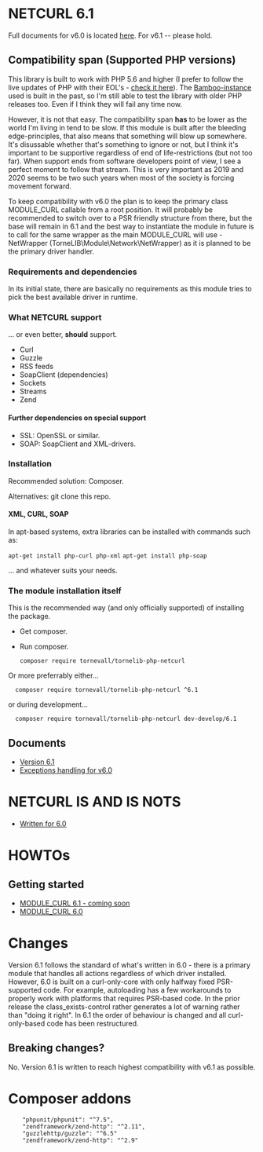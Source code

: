 # NETCURL 6.1

Full documents for v6.0 is located [here](https://docs.tornevall.net/x/KwCy).
For v6.1 -- please hold.


## Compatibility span (Supported PHP versions)

This library is built to work with PHP 5.6 and higher (I prefer to follow the live updates of PHP with their EOL's - [check it here](https://www.php.net/supported-versions.php)). The [Bamboo-instance](https://bamboo.tornevall.net) used is built in the past, so I'm still able to test the library with older PHP releases too. Even if I think they will fail any time now.

However, it is not that easy. The compatibility span **has** to be lower as the world I'm living in tend to be slow. If this module is built after the bleeding edge-principles, that also means that something will blow up somewhere. It's disussable whether that's something to ignore or not, but I think it's important to be supportive regardless of end of life-restrictions (but not too far). When support ends from software developers point of view, I see a perfect moment to follow that stream. This is very important as 2019 and 2020 seems to be two such years when most of the society is forcing movement forward. 

To keep compatibility with v6.0 the plan is to keep the primary class MODULE_CURL callable from a root position. It will probably be recommended to switch over to a PSR friendly structure from there, but the base will remain in 6.1 and the best way to instantiate the module in future is to call for the same wrapper as the main MODULE_CURL will use - NetWrapper (TorneLIB\Module\Network\NetWrapper) as it is planned to be the primary driver handler.

### Requirements and dependencies

In its initial state, there are basically no requirements as this module tries to pick the best available driver in runtime.

### What NETCURL support

... or even better, **should** support.

* Curl
* Guzzle
* RSS feeds
* SoapClient (dependencies)
* Sockets
* Streams
* Zend

#### Further dependencies on special support

* SSL: OpenSSL or similar.
* SOAP: SoapClient and XML-drivers.

### Installation

Recommended solution: Composer.

Alternatives: git clone this repo.

#### XML, CURL, SOAP

In apt-based systems, extra libraries can be installed with commands such as:

`apt-get install php-curl php-xml`
`apt-get install php-soap`

... and whatever suits your needs.


### The module installation itself

This is the recommended way (and only officially supported) of installing the package.

* Get composer.
* Run composer.

      composer require tornevall/tornelib-php-netcurl
      
Or more preferrably either...

      composer require tornevall/tornelib-php-netcurl ^6.1 

or during development...
      
      composer require tornevall/tornelib-php-netcurl dev-develop/6.1 

## Documents

* [Version 6.1](https://docs.tornevall.net/display/TORNEVALL/NETCURLv6.1)
* [Exceptions handling for v6.0](https://docs.tornevall.net/x/EgCNAQ)


# NETCURL IS AND IS NOTS

* [Written for 6.0](https://docs.tornevall.net/x/GQCsAQ)


# HOWTOs

## Getting started

* [MODULE_CURL 6.1 - coming soon](https://docs.tornevall.net/display/TORNEVALL/NETCURLv6.1)
* [MODULE_CURL 6.0](https://docs.tornevall.net/x/EoBiAQ)


# Changes

Version 6.1 follows the standard of what's written in 6.0 - there is a primary module that handles all actions regardless of which driver installed. However, 6.0 is built on a curl-only-core with only halfway fixed PSR-supported code. For example, autoloading has a few workarounds to properly work with platforms that requires PSR-based code. In the prior release the class_exists-control rather generates a lot of warning rather than "doing it right". In 6.1 the order of behaviour is changed and all curl-only-based code has been restructured.

## Breaking changes?

No. Version 6.1 is written to reach highest compatibility with v6.1 as possible.


# Composer addons

        "phpunit/phpunit": "^7.5",
        "zendframework/zend-http": "^2.11",
        "guzzlehttp/guzzle": "^6.5"
        "zendframework/zend-http": "^2.9"

